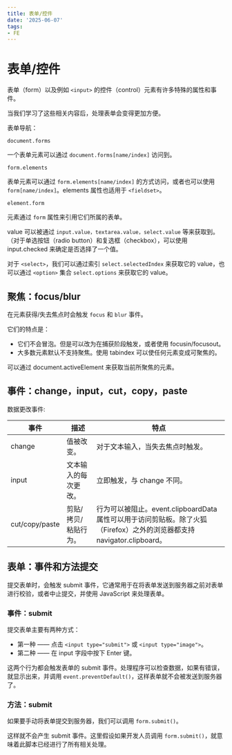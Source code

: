 ```yaml
---
title: 表单/控件
date: '2025-06-07'
tags:
- FE
---
```


# 表单/控件

表单（form）以及例如 `<input>` 的控件（control）元素有许多特殊的属性和事件。

当我们学习了这些相关内容后，处理表单会变得更加方便。

表单导航：

`document.forms`

一个表单元素可以通过 `document.forms[name/index]` 访问到。

`form.elements`

表单元素可以通过 `form.elements[name/index]` 的方式访问，或者也可以使用 `form[name/index]`。elements 属性也适用于 `<fieldset>`。

`element.form`

元素通过 `form` 属性来引用它们所属的表单。

value 可以被通过 `input.value，textarea.value，select.value` 等来获取到。（对于单选按钮（radio button）和复选框（checkbox），可以使用 input.checked 来确定是否选择了一个值。

对于 `<select>`，我们可以通过索引 `select.selectedIndex` 来获取它的 value，也可以通过 `<option>` 集合 `select.options` 来获取它的 value。

## 聚焦：focus/blur

在元素获得/失去焦点时会触发 `focus` 和 `blur` 事件。

它们的特点是：

- 它们不会冒泡。但是可以改为在捕获阶段触发，或者使用 focusin/focusout。
- 大多数元素默认不支持聚焦。使用 tabindex 可以使任何元素变成可聚焦的。

可以通过 document.activeElement 来获取当前所聚焦的元素。

## 事件：change，input，cut，copy，paste

数据更改事件:

| 事件           | 描述                 | 特点                                                                                                                    |
| -------------- | -------------------- | ----------------------------------------------------------------------------------------------------------------------- |
| change         | 值被改变。           | 对于文本输入，当失去焦点时触发。                                                                                        |
| input          | 文本输入的每次更改。 | 立即触发，与 change 不同。                                                                                              |
| cut/copy/paste | 剪贴/拷贝/粘贴行为。 | 行为可以被阻止。event.clipboardData 属性可以用于访问剪贴板。除了火狐（Firefox）之外的浏览器都支持 navigator.clipboard。 |

## 表单：事件和方法提交

提交表单时，会触发 submit 事件，它通常用于在将表单发送到服务器之前对表单进行校验，或者中止提交，并使用 JavaScript 来处理表单。

### 事件：submit

提交表单主要有两种方式：

- 第一种 —— 点击 `<input type="submit">` 或 `<input type="image">`。
- 第二种 —— 在 input 字段中按下 Enter 键。

这两个行为都会触发表单的 submit 事件。处理程序可以检查数据，如果有错误，就显示出来，并调用 `event.preventDefault()`，这样表单就不会被发送到服务器了。

### 方法：submit

如果要手动将表单提交到服务器，我们可以调用 `form.submit()`。

这样就不会产生 submit 事件。这里假设如果开发人员调用 `form.submit()`，就意味着此脚本已经进行了所有相关处理。



























































































































